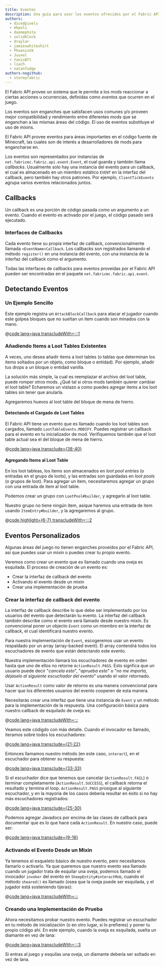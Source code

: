 ```yaml
---
title: Eventos
description: Una guía para usar los eventos ofrecidos por el Fabric API.
authors:
  - dicedpixels
  - mkpoli
  - daomephsta
  - solidblock
  - draylar
  - jamieswhiteshirt
  - PhoenixVX
  - Juuxel
  - YanisBft
  - liach
  - natanfudge
authors-nogithub:
  - stormyfabric
---
```


El Fabric API provee un sistema que le permite a los mods reaccionar a ciertas acciones u ocurrencias, definidas como _eventos_ que ocurren en el juego.

Los eventos son enganches que satisfacen usos comunes y/o proveen mejor compatibilidad y rendimiento entre diferentes mods que se enganchan a las mismas áreas del código. El uso de eventos substituye el uso de mixins.

El Fabric API provee eventos para áreas importantes en el código fuente de Minecraft, las cuales son de interés a desarrolladores de mods para engancharse en.

Los eventos son representados por instancias de `net.fabricmc.fabric.api.event.Event`, el cual guarda y también llama _callbacks_. Usualmente solo hay una instancia del evento para un callback, el cual es almacenado en un miembro estático `EVENT` en la interfaz del callback, pero también hay otros patrones. Por ejemplo, `ClientTickEvents` agrupa varios eventos relacionados juntos.

## Callbacks

Un callback es una porción de código pasada como un argumento a un evento. Cuando el evento es activado por el juego, el código pasado será ejecutado.

### Interfaces de Callbacks

Cada evento tiene su propia interfaz de callback, convencionalmente llamada `<EventName>Callback`. Los callbacks son registrados llamando el método `register()` en una instancia del evento, con una instancia de la interfaz del callback como el argumento.

Todas las interfaces de callbacks para eventos proveídas por el Fabric API pueden ser encontradas en el paquete `net.fabricmc.fabric.api.event`.

## Detectando Eventos

### Un Ejemplo Sencillo

Este ejemplo registra un `AttackBlockCallback` para atacar el jugador cuando este golpea bloques que no sueltan un item cuando son minados con la mano.

@[code lang=java transcludeWith=:::1](@/reference/1.21.8/src/main/java/com/example/docs/event/FabricDocsReferenceEvents.java)

### Añadiendo Items a Loot Tables Existentes

A veces, uno desea añadir items a loot tables (o tablas que determinan los items soltados por un objeto, como bloque o entidad). Por ejemplo, añadir tus drops a un bloque o entidad vanilla.

La solución más simple, la cual es reemplazar el archivo del loot table, puede romper otros mods. ¿Qué tal si otros mods también quierer cambiar el loot table? Echaremos un vistazo a como puedes agregar items a los loot tables sin tener que anularla.

Agregaremos huevos al loot table del bloque de mena de hierro.

#### Detectando el Cargado de Loot Tables

El Fabric API tiene un evento que es llamado cuando los loot tables son cargados, llamado `LootTableEvents.MODIFY`. Puedes registrar un callback para el evento en tu inicializador de mod. Verifiquemos también que el loot table actual sea el del bloque de mena de hierro.

@[code lang=java transclude={38-40}](@/reference/1.21.8/src/main/java/com/example/docs/event/FabricDocsReferenceEvents.java)

#### Agregando Items al Loot Table

En los loot tableas, los items son almacenados en _loot pool entries_ (o entradas en el grupo de loots), y las entradas son guardadas en _loot pools_ (o grupos de loot). Para agregar un item, necesitaremos agregar un grupo con una entrada de item al loot table.

Podemos crear un grupo con `LootPool#builder`, y agregarlo al loot table.

Nuestro grupo no tiene ningún item, asique haremos una entrada de item usando `ItemEntry#builder`, y la agregaremos al grupo.

@[code highlight={6-7} transcludeWith=:::2](@/reference/1.21.8/src/main/java/com/example/docs/event/FabricDocsReferenceEvents.java)

## Eventos Personalizados

Algunas áreas del juego no tienen enganches proveídos por el Fabric API, así que puedes usar un mixin o puedes crear tu propio evento.

Veremos como crear un evento que es llamado cuando una oveja es esquilada. El proceso de creación de un evento es:

- Crear la interfaz de callback del evento
- Activando el evento desde un mixin
- Crear una implementación de prueba

### Crear la interfaz de callback del evento

La interfaz de callback describe lo que debe ser implementado por los usuarios del evento que detectarán tu evento. La interfaz del callback también describe como el evento será llamado desde nuestro mixin. Es convencional poner un objecto `Event` como un miembro en la interfaz de callback, el cual identificará nuestro evento.

Para nuestra implementación de `Event`, escogeremos usar un evento respaldado por un array (array-backed event). El array contendrá todos los escuchadores de evento que están detectando este evento.

Nuestra implementación llamará los escuchadores de evento en orden hasta que uno de ellos no retorne `ActionResult.PASS`. Esto signfica que un usuario puede decir "_cancela esto_", "_aprueba esto_" o "_no me importa, déjaselo al siguiente escuchador del evento_" usando el valor retornado.

Usar `ActionResult` como valor de retorno es una manera convencional para hacer que los diferentes usuarios del evento cooperen de esta manera.

Necesitarás crear una interfaz que tiene una instancia de `Event` y un método para la implementación de la respuesta. Una configuración básica para nuestro callback de esquilado de oveja es:

@[code lang=java transcludeWith=:::](@/reference/1.21.8/src/main/java/com/example/docs/event/SheepShearCallback.java)

Veamos este códigdo con más detalle. Cuando el invocador es llamado, iteramos sobre todos los escuchadores:

@[code lang=java transclude={21-22}](@/reference/1.21.8/src/main/java/com/example/docs/event/SheepShearCallback.java)

Entonces llamamos nuestro método (en este caso, `interact`), en el escuchador para obtener su respuesta:

@[code lang=java transclude={33-33}](@/reference/1.21.8/src/main/java/com/example/docs/event/SheepShearCallback.java)

Si el escuchador dice que tenemos que cancelar (`ActionResult.FAIL`) o terminar completamente (`ActionResult.SUCCESS`), el callback retorna el resultado y termina el loop. `ActionResult.PASS` prosigue al siguiente escuchador, y en la mayoría de los casos debería resultar en éxito si no hay más escuchadores registrados:

@[code lang=java transclude={25-30}](@/reference/1.21.8/src/main/java/com/example/docs/event/SheepShearCallback.java)

Podemos agregar Javadocs por encima de las clases de callback para documentar que es lo que hace cada `ActionResult`. En nuestro caso, puede ser:

@[code lang=java transclude={9-16}](@/reference/1.21.8/src/main/java/com/example/docs/event/SheepShearCallback.java)

### Activando el Evento Desde un Mixin

Ya tenemos el esqueleto básico de nuestro evento, pero necesitamos llamarlo o activarlo. Ya que queremos que nuestro evento sea llamado cuando un jugador trata de esquilar una oveja, podemos llamado el invocador `invoker` del evento en `SheepEntity#interactMob`, cuando el método `sheared()` es llamado (osea que la oveja puede ser esquilada, y el jugador está sosteniendo tijeras):

@[code lang=java transcludeWith=:::](@/reference/1.21.8/src/main/java/com/example/docs/mixin/event/SheepEntityMixin.java)

### Creando una Implementación de Prueba

Ahora necesitamos probar nuestro evento. Puedes registrar un escuchador en tu método de inicialización (o en otro lugar, si lo prefieres) y poner tu propio código ahí. En este ejemplo, cuando la oveja es esquilada, suelta un diamante en vez de lana:

@[code lang=java transcludeWith=:::3](@/reference/1.21.8/src/main/java/com/example/docs/event/FabricDocsReferenceEvents.java)

Si entras al juego y esquilas una oveja, un diamante debería ser soltado en vez de lana.
